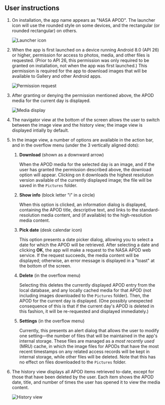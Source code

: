 ## User instructions

1. On installation, the app name appears as "NASA APOD". The launcher icon will use the rounded style on some devices, and the rectangular (or rounded rectangular) on others.

    ![Launcher icon](img/launcher-icon.png)

2. When the app is first launched on a device running Android 8.0 (API 26) or higher, permission for access to photos, media, and other files is requested. (Prior to API 26, this permission was only required to be granted on installation, not when the app was first launched.) This permission is required for the app to download images that will be available to Gallery and other Android apps.

    ![Permission request](img/permission-request.png)
    
3. After granting or denying the permission mentioned above, the APOD media for the current day is displayed.

    ![Media display](img/media-display.png)
    
4. The navigator view at the bottom of the screen allows the user to switch between the image view and the history view; the image view is displayed intially by default.

5. In the image view, a number of options are available in the action bar, and in the overflow menu (under the 3 vertically aligned dots):

    1. **Download** (shown as a downward arrow)
    
        When the APOD media for the selected day is an image, and if the user has granted the permission described above, the download option will appear. Clicking on it downloads the highest resolution version available of the currently displayed image; the file will be saved in the `Pictures` folder.
        
    2. **Show info** (block letter "i" in a circle)
    
        When this option is clicked, an information dialog is displayed, containing the APOD title, descriptive text, and links to the standard-resolution media content, and (if available) to the high-resolution media content.
        
    3. **Pick date** (desk calendar icon)
    
        This option presents a date picker dialog, allowing you to select a date for which the APOD will be retrieved. After selecting a date and clicking **OK**, the app will make a request to the NASA APOD web service. If the request succeeds, the media content will be displayed; otherwise, an error message is displayed in a "toast" at the bottom of the screen. 
        
    4. **Delete** (in the overflow menu)
    
        Selecting this deletes the currently displayed APOD entry from the local database, and any locally cached media for that APOD (not including images downloaded to the `Pictures` folder). Then, the APOD for the current day is displayed. (One possibly unexpected consequence of this is that if the current day's APOD is deleted in this fashion, it will be re-requested and displayed immediately.)
        
    5. **Settings** (in the overflow menu)
    
        Currently, this presents an alert dialog that allows the user to modify one setting&mdash;the number of files that will be maintained in the app's internal storage. These files are managed as a _most recently used_ (MRU) cache, in which the image files for APODs that have the most recent timestamps on any related access records will be kept in internal storage, while other files will be deleted. Note that this has no effect on files downloaded to the `Pictures` folder.
        
6. The history view displays all APOD items retrieved to-date, except for those that have been deleted by the user. Each item shows the APOD date, title, and number of times the user has opened it to view the media content.

    ![History view](img/history-view.png)
    